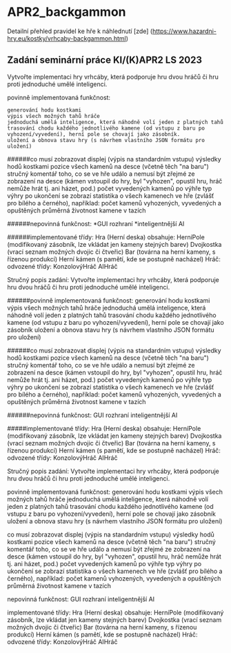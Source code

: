 # APR2_backgammon

Detailní přehled pravidel ke hře k náhlednutí [zde] (https://www.hazardni-hry.eu/kostky/vrhcaby-backgammon.html)

Zadání seminární práce KI/(K)APR2 LS 2023
------------------------------------------------------------
Vytvořte implementaci hry vrhcáby, která podporuje hru dvou hráčů či hru proti jednoduché umělé inteligenci.

povinně implementovaná funkčnost:
```
generování hodu kostkami
výpis všech možných tahů hráče
jednoduchá umělá inteligence, která náhodně volí jeden z platných tahů
trasování chodu každého jednotlivého kamene (od vstupu z baru po vyhození/vyvedení), herní pole se chovají jako zásobník.
uložení a obnova stavu hry (s návrhem vlastního JSON formátu pro uložení)
```

######co musí zobrazovat displej (výpis na standardním vstupu)
     výsledky hodů kostkami
     pozice všech kamenů na desce (včetně těch "na baru")
     stručný komentář toho, co se ve hře událo a nemusí být zřejmé ze zobrazení na desce (kámen vstoupil do hry, byl "vyhozen", opustil hru, hráč nemůže hrát tj. ani házet, pod.)
     počet vyvedených kamenů
     po výhře typ výhry
     po ukončení se zobrazí statistika o všech kamenech ve hře (zvlášť pro bílého a černého), například:
         počet kamenů vyhozených, vyvedených a opuštěných
         průměrná životnost kamene v tazích

######nepovinná funkčnost:
*GUI rozhraní
*inteligentnější AI

######implementované třídy:
Hra (Herní deska)
obsahuje:
        HerníPole (modifikovaný zásobník, lze vkládat jen kameny stejných barev)
        Dvojkostka (vrací seznam možných dvojic či čtveřic)
        Bar (továrna na herní kameny, s řízenou produkcí)
Herní kámen (s pamětí, kde se postupně nacházel)
Hráč:
odvozené třídy:
        KonzolovýHráč
        AIHráč


Stručný popis zadání:
Vytvořte implementaci hry vrhcáby, která podporuje hru dvou hráčů či hru proti jednoduché umělé inteligenci.

######povinně implementovaná funkčnost:
     generování hodu kostkami
     výpis všech možných tahů hráče
     jednoduchá umělá inteligence, která náhodně volí jeden z platných tahů
     trasování chodu každého jednotlivého kamene (od vstupu z baru po vyhození/vyvedení), herní pole se chovají jako zásobník
     uložení a obnova stavu hry (s návrhem vlastního JSON formátu pro uložení)

######co musí zobrazovat displej (výpis na standardním vstupu)
     výsledky hodů kostkami
     pozice všech kamenů na desce (včetně těch "na baru")
     stručný komentář toho, co se ve hře událo a nemusí být zřejmé ze zobrazení na desce (kámen vstoupil do hry, byl "vyhozen", opustil hru, hráč nemůže hrát tj. ani házet, pod.)
     počet vyvedených kamenů
     po výhře typ výhry
     po ukončení se zobrazí statistika o všech kamenech ve hře (zvlášť pro bílého a černého), například:
         počet kamenů vyhozených, vyvedených a opuštěných
         průměrná životnost kamene v tazích

######nepovinná funkčnost:
     GUI rozhraní
     inteligentnější AI

#####implementované třídy:
Hra (Herní deska)
obsahuje:
        HerníPole (modifikovaný zásobník, lze vkládat jen kameny stejných barev)
        Dvojkostka (vrací seznam možných dvojic či čtveřic)
        Bar (továrna na herní kameny, s řízenou produkcí)
Herní kámen (s pamětí, kde se postupně nacházel)
Hráč:
odvozené třídy:
        KonzolovýHráč
        AIHráč


Stručný popis zadání:
Vytvořte implementaci hry vrhcáby, která podporuje hru dvou hráčů či hru proti jednoduché umělé inteligenci.

povinně implementovaná funkčnost:
     generování hodu kostkami
     výpis všech možných tahů hráče
     jednoduchá umělá inteligence, která náhodně volí jeden z platných tahů
     trasování chodu každého jednotlivého kamene (od vstupu z baru po vyhození/vyvedení), herní pole se chovají jako zásobník
     uložení a obnova stavu hry (s návrhem vlastního JSON formátu pro uložení)

co musí zobrazovat displej (výpis na standardním vstupu)
     výsledky hodů kostkami
     pozice všech kamenů na desce (včetně těch "na baru")
     stručný komentář toho, co se ve hře událo a nemusí být zřejmé ze zobrazení na desce (kámen vstoupil do hry, byl "vyhozen", opustil hru, hráč nemůže hrát tj. ani házet, pod.)
     počet vyvedených kamenů
     po výhře typ výhry
     po ukončení se zobrazí statistika o všech kamenech ve hře (zvlášť pro bílého a černého), například:
         počet kamenů vyhozených, vyvedených a opuštěných
         průměrná životnost kamene v tazích

nepovinná funkčnost:
     GUI rozhraní
     inteligentnější AI

implementované třídy:
Hra (Herní deska)
obsahuje:
        HerníPole (modifikovaný zásobník, lze vkládat jen kameny stejných barev)
        Dvojkostka (vrací seznam možných dvojic či čtveřic)
        Bar (továrna na herní kameny, s řízenou produkcí)
Herní kámen (s pamětí, kde se postupně nacházel)
Hráč:
odvozené třídy:
        KonzolovýHráč
        AIHráč
